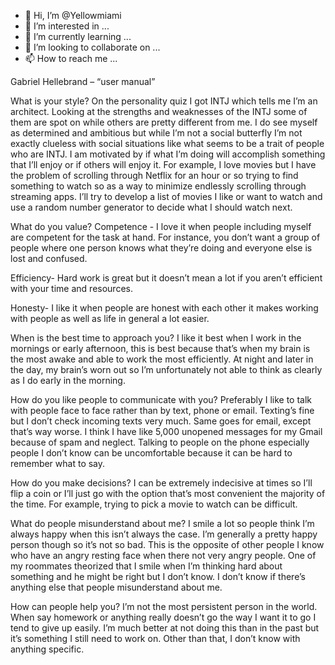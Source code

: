 - 👋 Hi, I’m @Yellowmiami
- 👀 I’m interested in ...
- 🌱 I’m currently learning ...
- 💞️ I’m looking to collaborate on ...
- 📫 How to reach me ...

<!---
Yellowmiami/Yellowmiami is a ✨ special ✨ repository because its `README.md` (this file) appears on your GitHub profile.
You can click the Preview link to take a look at your changes.
--->
Gabriel Hellebrand – “user manual”

What is your style?
On the personality quiz I got INTJ which tells me I’m an architect. Looking at the strengths and weaknesses of the INTJ some of them are spot on while others are 
pretty different from me. I do see myself as determined and ambitious but while I’m not a social butterfly I’m not exactly clueless with social situations 
like what seems to be a trait of people who are INTJ. 
I am motivated by if what I’m doing will accomplish something that I’ll enjoy or if others will enjoy it. For example, I love movies but I have the problem of scrolling 
through Netflix for an hour or so trying to find something to watch so as a way to minimize endlessly scrolling through streaming apps. I’ll try to develop a list of 
movies I like or want to watch and use a random number generator to decide what I should watch next.

What do you value?
Competence - I love it when people including myself are competent for the task at hand. For instance, you don’t want a group of people where one person knows what 
they’re doing and everyone else is lost and confused.

Efficiency- Hard work is great but it doesn’t mean a lot if you aren’t efficient with your time and resources.

Honesty- I like it when people are honest with each other it makes working with people as well as life in general a lot easier.

When is the best time to approach you?
I like it best when I work in the mornings or early afternoon, this is best because that’s when my brain is the most awake and able to work the most efficiently. 
At night and later in the day, my brain’s worn out so I’m unfortunately not able to think as clearly as I do early in the morning. 

How do you like people to communicate with you?
Preferably I like to talk with people face to face rather than by text, phone or email. Texting’s fine but I don’t check incoming texts very much. Same goes for 
email, except that’s way worse. I think I have like 5,000 unopened messages for my Gmail because of spam and neglect. Talking to people on the phone especially 
people I don’t know can be uncomfortable because it can be hard to remember what to say. 

How do you make decisions?
I can be extremely indecisive at times so I’ll flip a coin or I’ll just go with the option that’s most convenient the majority of the time. 
For example, trying to pick a movie to watch can be difficult.

What do people misunderstand about me?
I smile a lot so people think I’m always happy when this isn’t always the case. I’m generally a pretty happy person though so it’s not so bad. 
This is the opposite of other people I know who have an angry resting face when there not very angry people. One of my roommates theorized that I smile when 
I’m thinking hard about something and he might be right but I don’t know. I don’t know if there’s anything else that people misunderstand about me.

How can people help you?
I’m not the most persistent person in the world. When say homework or anything really doesn’t go the way I want it to go I tend to give up easily. 
I’m much better at not doing this than in the past but it’s something I still need to work on. Other than that, I don’t know with anything specific.     
